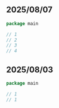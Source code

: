 ## 2025/08/07

```go
package main

// 1
// 2
// 3
// 4
```

## 2025/08/03

```go
package main

// 1
// 1
```
